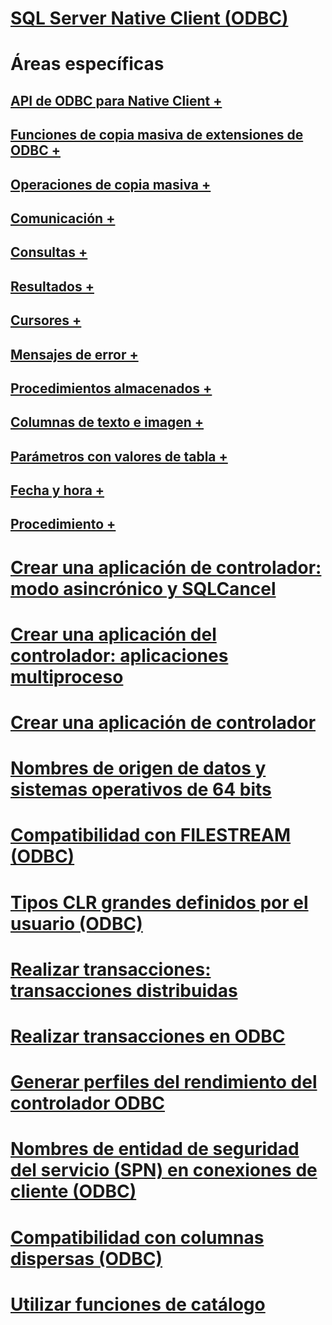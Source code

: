 # [SQL Server Native Client (ODBC)](sql-server-native-client-odbc.md)

# Áreas específicas
## [API de ODBC para Native Client +](../../../relational-databases/native-client-odbc-api/odbc-api-implementation-details.md)
## [Funciones de copia masiva de extensiones de ODBC +](../../../relational-databases/native-client-odbc-extensions-bulk-copy-functions/sql-server-driver-extensions-bulk-copy-functions.md)
## [Operaciones de copia masiva +](../../../relational-databases/native-client-odbc-bulk-copy-operations/performing-bulk-copy-operations-odbc.md)
## [Comunicación +](../../../relational-databases/native-client-odbc-communication/communicating-with-sql-server-odbc.md)
## [Consultas +](../../../relational-databases/native-client-odbc-queries/executing-queries-odbc.md)
## [Resultados +](../../../relational-databases/native-client-odbc-results/processing-results-odbc.md)
## [Cursores +](../../../relational-databases/native-client-odbc-cursors/using-cursors-odbc.md)
## [Mensajes de error +](../../../relational-databases/native-client-odbc-error-messages/handling-errors-and-messages.md)
## [Procedimientos almacenados +](../../../relational-databases/native-client-odbc-stored-procedures/running-stored-procedures.md)
## [Columnas de texto e imagen +](../../../relational-databases/native-client-odbc-text-image-columns/managing-text-and-image-columns.md)
## [Parámetros con valores de tabla +](../../../relational-databases/native-client-odbc-table-valued-parameters/table-valued-parameters-odbc.md)
## [Fecha y hora +](../../../relational-databases/native-client-odbc-date-time/date-and-time-improvements-odbc.md)
## [Procedimiento +](../../../relational-databases/native-client-odbc-how-to/odbc-how-to-topics.md)

# [Crear una aplicación de controlador: modo asincrónico y SQLCancel](creating-a-driver-application-asynchronous-mode-and-sqlcancel.md)
# [Crear una aplicación del controlador: aplicaciones multiproceso](creating-a-driver-application-multithreaded-applications.md)
# [Crear una aplicación de controlador](creating-a-driver-application.md)
# [Nombres de origen de datos y sistemas operativos de 64 bits](data-source-names-and-64-bit-operating-systems.md)
# [Compatibilidad con FILESTREAM (ODBC)](filestream-support-odbc.md)
# [Tipos CLR grandes definidos por el usuario (ODBC)](large-clr-user-defined-types-odbc.md)
# [Realizar transacciones: transacciones distribuidas](performing-transactions-distributed-transactions.md)
# [Realizar transacciones en ODBC](performing-transactions-in-odbc.md)
# [Generar perfiles del rendimiento del controlador ODBC](profiling-odbc-driver-performance.md)
# [Nombres de entidad de seguridad del servicio (SPN) en conexiones de cliente (ODBC)](service-principal-names-spns-in-client-connections-odbc.md)
# [Compatibilidad con columnas dispersas (ODBC)](sparse-columns-support-odbc.md)
# [Utilizar funciones de catálogo](using-catalog-functions.md)
